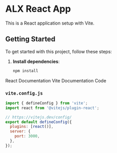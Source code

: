 # ALX React App

This is a React application setup with Vite.

## Getting Started

To get started with this project, follow these steps:

1. **Install dependencies**:
   ```bash
   npm install
React Documentation
Vite Documentation
Code
### `vite.config.js`
```javascript
import { defineConfig } from 'vite';
import react from '@vitejs/plugin-react';

// https://vitejs.dev/config/
export default defineConfig({
  plugins: [react()],
  server: {
    port: 3000,
  },
});
